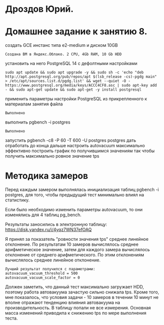 # Дроздов Юрий.
# Домашнее задание к занятию 8.


создать GCE инстанс типа e2-medium и диском 10GB

    Создана ВМ в Яндекс.Облако. 2 CPU, 4Gb RAM, 10 Gb HDD


установить на него PostgreSQL 14 с дефолтными настройками

    sudo apt update && sudo apt upgrade -y && sudo sh -c 'echo "deb http://apt.postgresql.org/pub/repos/apt $(lsb_release -cs)-pgdg main" > /etc/apt/sources.list.d/pgdg.list' && wget --quiet -O - https://www.postgresql.org/media/keys/ACCC4CF8.asc | sudo apt-key add - && sudo apt-get update && sudo apt-get -y install postgresql


применить параметры настройки PostgreSQL из прикрепленного к материалам занятия файла

    Выполнено


выполнить pgbench -i postgres

    Выполнено


запустить pgbench -c8 -P 60 -T 600 -U postgres postgres
дать отработать до конца
дальше настроить autovacuum максимально эффективно
построить график по получившимся значениям
так чтобы получить максимально ровное значение tps


# Методика замеров

Перед каждым замером выполнялась инициализация таблиц pgbench -i postgres, для того, чтобы предыдущий тест минимально влиял на статистику.

Если было необходимо изменить параметры autovacuum, то они изменялись для 4 таблиц pg_bench.

Результаты заносились в электронную таблицу:
https://disk.yandex.ru/i/4yqz7WN37efOAQ

Я принял за показатель "ровности значения tps" среднее линейное отклонение.
По результатам 10 замеров вычислялось среднее арифметическое значение, затем для каждого замера вычислялось отклонение от среднего арифметического. По этим отклонениям вычислялось среднее линейное отклонение.

```
Лучший результат получился с параметрами:
autovacuum_vacuum_threshold = 500
autovacuum_vacuum_scale_factor = 0
```

Должен заметить, что данный тест максимально загружает HDD, поэтому работа автовакуума зачастую сильно снижала tps. Кроме того, мне показалось, что условия задачи - 10 замеров в течении 10 минут не вполне отражают тенденцию влияния автовакуума на производительность. В таблицу попали не все измерения. Основная масса изменений приводила к снижению tps по мере выполнения теста.

